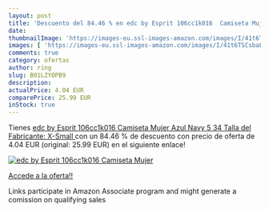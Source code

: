 ```yaml
---
layout: post
title: 'Descuento del 84.46 % en edc by Esprit 106cc1k016  Camiseta Mujer'
date: 
thumbnailImage: 'https://images-eu.ssl-images-amazon.com/images/I/41t6TSCsbaL._SL200_.jpg'
images: [ 'https://images-eu.ssl-images-amazon.com/images/I/41t6TSCsbaL._SL200_.jpg' ]
comments: true
category: ofertas
author: ring
slug: B01LZYOPB9
description:
actualPrice: 4.04 EUR
comparePrice: 25.99 EUR
inStock: true
---
```


Tienes [edc by Esprit 106cc1k016  Camiseta Mujer  Azul  Navy 5   34  Talla del Fabricante: X-Small ](https://www.amazon.es/dp/B01LZYOPB9/?tag=tolees-21) con un 84.46 % de descuento con precio de oferta de 4.04 EUR (original: 25.99 EUR) en el siguiente enlace!

[![edc by Esprit 106cc1k016  Camiseta Mujer](https://images-eu.ssl-images-amazon.com/images/I/41t6TSCsbaL._SL200_.jpg)](https://www.amazon.es/dp/B01LZYOPB9/?tag=tolees-21)

[Accede a la oferta!!](https://www.amazon.es/dp/B01LZYOPB9/?tag=tolees-21)

Links participate in Amazon Associate program and might generate a comission on qualifying sales


